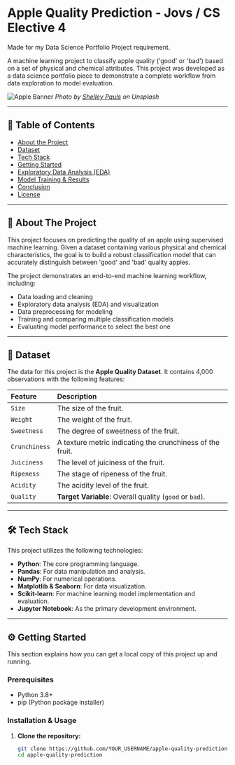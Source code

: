 # Apple Quality Prediction - Jovs / CS Elective 4
Made for my  Data Science Portfolio Project requirement.

A machine learning project to classify apple quality ('good' or 'bad') based on a set of physical and chemical attributes. This project was developed as a data science portfolio piece to demonstrate a complete workflow from data exploration to model evaluation.

![Apple Banner](https://images.unsplash.com/photo-1568702846914-96b305d2aaeb?ixlib=rb-4.0.3&q=85&fm=jpg&crop=entropy&cs=srgb&w=1600)
*Photo by [Shelley Pauls](https://unsplash.com/@shelleypauls) on Unsplash*

---

## 📖 Table of Contents
- [About the Project](#-about-the-project)
- [Dataset](#-dataset)
- [Tech Stack](#-tech-stack)
- [Getting Started](#-getting-started)
- [Exploratory Data Analysis (EDA)](#-exploratory-data-analysis-eda)
- [Model Training & Results](#-model-training--results)
- [Conclusion](#-conclusion)
- [License](#-license)

---

## 🎯 About The Project

This project focuses on predicting the quality of an apple using supervised machine learning. Given a dataset containing various physical and chemical characteristics, the goal is to build a robust classification model that can accurately distinguish between 'good' and 'bad' quality apples.

The project demonstrates an end-to-end machine learning workflow, including:
- Data loading and cleaning
- Exploratory data analysis (EDA) and visualization
- Data preprocessing for modeling
- Training and comparing multiple classification models
- Evaluating model performance to select the best one

---

## 🍎 Dataset

The data for this project is the **Apple Quality Dataset**. It contains 4,000 observations with the following features:

| Feature | Description |
| :--- | :--- |
| `Size` | The size of the fruit. |
| `Weight` | The weight of the fruit. |
| `Sweetness` | The degree of sweetness of the fruit. |
| `Crunchiness`| A texture metric indicating the crunchiness of the fruit. |
| `Juiciness` | The level of juiciness of the fruit. |
| `Ripeness` | The stage of ripeness of the fruit. |
| `Acidity` | The acidity level of the fruit. |
| `Quality` | **Target Variable**: Overall quality (`good` or `bad`). |

---

## 🛠️ Tech Stack

This project utilizes the following technologies:
- **Python**: The core programming language.
- **Pandas**: For data manipulation and analysis.
- **NumPy**: For numerical operations.
- **Matplotlib & Seaborn**: For data visualization.
- **Scikit-learn**: For machine learning model implementation and evaluation.
- **Jupyter Notebook**: As the primary development environment.

---

## ⚙️ Getting Started

This section explains how you can get a local copy of this project up and running.

### Prerequisites

- Python 3.8+
- pip (Python package installer)

### Installation & Usage

1. **Clone the repository:**
   ```sh
   git clone https://github.com/YOUR_USERNAME/apple-quality-prediction.git
   cd apple-quality-prediction
